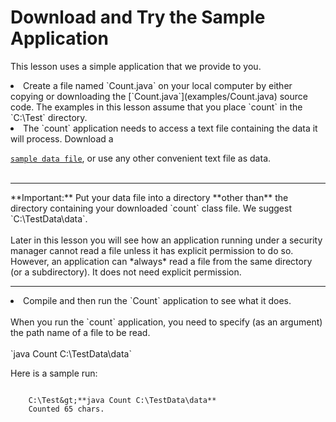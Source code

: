 
# Download and Try the Sample Application

This lesson uses a simple application that we provide to you.

<li>Create a file named `Count.java` on your local computer by either copying or downloading the 
[`Count.java`](examples/Count.java) source code. The examples in this lesson assume that you place `count` in the `C:\Test` directory.</li>
<li>The `count` application needs to access a text file containing the data it will process. Download a

[`sample data file`](examples/data), or use any other convenient text file as data.<br />
<br />
<hr />**Important:**&#160;Put your data file into a directory **other than** the directory containing your downloaded `count` class file. We suggest `C:\TestData\data`.<br />
<br />
Later in this lesson you will see how an application running under a security manager cannot read a file unless it has explicit permission to do so. However, an application can *always* read a file from the same directory (or a subdirectory). It does not need explicit permission.
<hr />
</li>
<li>Compile and then run the `Count` application to see what it does.<br />
<br />
When you run the `count` application, you need to specify (as an argument) the path name of a file to be read.<br />
<br />
`java Count C:\TestData\data`</li>

Here is a sample run:

```

    C:\Test&gt;**java Count C:\TestData\data**
    Counted 65 chars.

```
